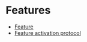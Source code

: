 # Features

* [Feature](/acryl-node/features/feature.md)
* [Feature activation protocol](/acryl-node/features/feature-activation-protocol.md)
